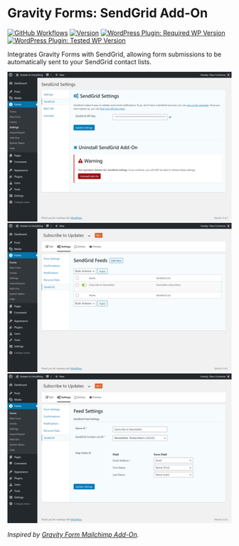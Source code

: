 # Gravity Forms: SendGrid Add-On

[![GitHub Workflows](https://github.com/vlasscontreras/gravity-forms-sendgrid/workflows/Build/badge.svg)](https://github.com/vlasscontreras/gravity-forms-sendgrid)
[![Version](https://img.shields.io/badge/version-1.0.0-brightgreen.svg)](https://github.com/vlasscontreras/gravity-forms-sendgrid)
[![WordPress Plugin: Required WP Version](https://img.shields.io/badge/wordpress-v5.2-blue)](https://github.com/vlasscontreras/gravity-forms-sendgrid)
[![WordPress Plugin: Tested WP Version](https://img.shields.io/badge/wordpress-v5.4.2%20tested-brightgreen)](https://github.com/vlasscontreras/gravity-forms-sendgrid)

Integrates Gravity Forms with SendGrid, allowing form submissions to be automatically sent to your SendGrid contact lists.

![Plugin Screenshot](screenshot-1.png)
![Plugin Screenshot](screenshot-2.png)
![Plugin Screenshot](screenshot-3.png)

_Inspired by [Gravity Form Mailchimp Add-On](https://www.gravityforms.com/add-ons/mailchimp/)._

